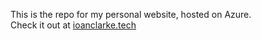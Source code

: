This is the repo for my personal website, hosted on Azure.  
Check it out at [ioanclarke.tech](https://ioanclarke.tech/)
